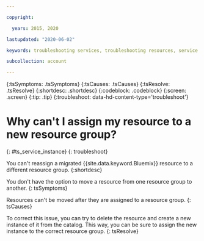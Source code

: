 ```yaml
---

copyright:

  years: 2015, 2020

lastupdated: "2020-06-02"

keywords: troubleshooting services, troubleshooting resources, service problems, resource problems, resource group, move resource, reassign resource, reassign instance

subcollection: account

---
```



{:tsSymptoms: .tsSymptoms}
{:tsCauses: .tsCauses}
{:tsResolve: .tsResolve}
{:shortdesc: .shortdesc}
{:codeblock: .codeblock}
{:screen: .screen}
{:tip: .tip}
{:troubleshoot: data-hd-content-type='troubleshoot'}

# Why can't I assign my resource to a new resource group? 
{: #ts_service_instance}
{: troubleshoot}

You can't reassign a migrated {{site.data.keyword.Bluemix}} resource to a different resource group. 
{:shortdesc}

You don't have the option to move a resource from one resource group to another.
{: tsSymptoms}

Resources can't be moved after they are assigned to a resource group.
{: tsCauses}

To correct this issue, you can try to delete the resource and create a new instance of it from the catalog. This way, you can be sure to assign the new instance to the correct resource group.
{: tsResolve}

